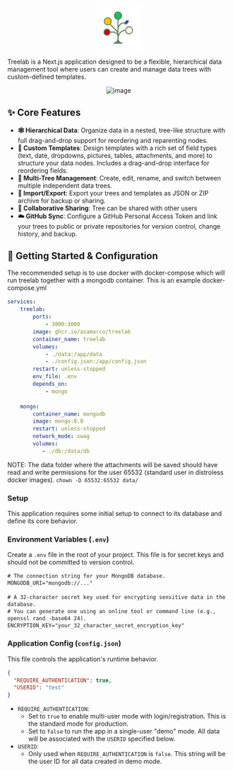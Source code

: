 <p align="center">
<img src="./public/favicon.svg" width=20% height=20%>
</p>

Treelab is a Next.js application designed to be a flexible, hierarchical data management tool where users can create and manage data trees with custom-defined templates.

<p align="center">
<img width="800" height="528" alt="image" src="https://github.com/user-attachments/assets/6cebf4c1-bfaa-4235-ac54-58d7a6b931c8" />
</p>

## ✨ Core Features

-   **🕸️ Hierarchical Data**: Organize data in a nested, tree-like structure with full drag-and-drop support for reordering and reparenting nodes.
-   **🎨 Custom Templates**: Design templates with a rich set of field types (text, date, dropdowns, pictures, tables, attachments, and more) to structure your data nodes. Includes a drag-and-drop interface for reordering fields.
-   **🌲 Multi-Tree Management**: Create, edit, rename, and switch between multiple independent data trees.
-   **🔄 Import/Export**: Export your trees and templates as JSON or ZIP archive for backup or sharing.
-   **🤝 Collaborative Sharing**: Tree can be shared with other users
-   **☁️ GitHub Sync**: Configure a GitHub Personal Access Token and link your trees to public or private repositories for version control, change history, and backup.

## 🚀 Getting Started & Configuration

The recommended setup is to use docker with docker-compose which will run treelab together with a mongodb container. This is an example docker-compose.yml

```yml
services:
    treelab:
        ports:
            - 3000:3000
        image: ghcr.io/asamarco/treelab
        container_name: treelab
        volumes:
            - ./data:/app/data
            - ./config.json:/app/config.json
        restart: unless-stopped
        env_file: .env
        depends_on: 
            - mongo
    
    mongo:
        container_name: mongodb
        image: mongo:8.0
        restart: unless-stopped
        network_mode: swag
        volumes:
           - ./db:/data/db
```

NOTE: The data folder where the attachments will be saved should have read and write permissions for the user 65532 (standard user in distroless docker images).
```chown -D 65532:65532 data/```

### Setup

This application requires some initial setup to connect to its database and define its core behavior.

### Environment Variables (`.env`)

Create a `.env` file in the root of your project. This file is for secret keys and should not be committed to version control.

```
# The connection string for your MongoDB database.
MONGODB_URI="mongodb://..."

# A 32-character secret key used for encrypting sensitive data in the database.
# You can generate one using an online tool or command line (e.g., openssl rand -base64 24).
ENCRYPTION_KEY="your_32_character_secret_encryption_key"
```

### Application Config (`config.json`)

This file controls the application's runtime behavior.

```json
{
  "REQUIRE_AUTHENTICATION": true,
  "USERID": "test"
}
```

-   `REQUIRE_AUTHENTICATION`:
    -   Set to `true` to enable multi-user mode with login/registration. This is the standard mode for production.
    -   Set to `false` to run the app in a single-user "demo" mode. All data will be associated with the `USERID` specified below.
-   `USERID`:
    -   Only used when `REQUIRE_AUTHENTICATION` is `false`. This string will be the user ID for all data created in demo mode.

